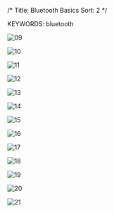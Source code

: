 /*
  Title: Bluetooth Basics
  Sort: 2
  */

KEYWORDS: bluetooth

![09](%image_url%/2018/2018050609.png)


![10](%image_url%/2018/2018050610.png)


![11](%image_url%/2018/2018050611.png)

![12](%image_url%/2018/2018050612.png)


![13](%image_url%/2018/2018050613.png)


![14](%image_url%/2018/2018050614.png)


![15](%image_url%/2018/2018050615.png)


![16](%image_url%/2018/2018050616.png)


![17](%image_url%/2018/2018050617.png)

![18](%image_url%/2018/2018050618.png)

![19](%image_url%/2018/2018050619.png)

![20](%image_url%/2018/2018050620.png)

![21](%image_url%/2018/2018050621.png)
